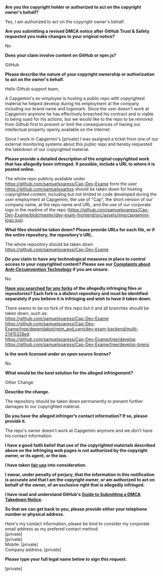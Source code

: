 **Are you the copyright holder or authorized to act on the copyright owner's behalf?**

Yes, I am authorized to act on the copyright owner's behalf.

**Are you submitting a revised DMCA notice after GitHub Trust & Safety requested you make changes to your original notice?**

No

**Does your claim involve content on GitHub or npm.js?**

GitHub

**Please describe the nature of your copyright ownership or authorization to act on the owner's behalf.**

Hello Github support team,

A Capgemini's ex-employee is hosting a public repo with copyrighted material he helped develop during his employment at the company including our brand name and logomark. Since the user doesn't work at Capgemini anymore he has effectively breached his contract and is viable to being sued for his actions, but we would like to the repo to be removed from Github first to prevent or limit the consequences of having our intellectual property openly available on the Internet.

Since I work in Capgemini's [private] I was assigned a ticket from one of our external monitoring systems about this public repo and hereby requested the takedown of our copyrighted material.

**Please provide a detailed description of the original copyrighted work that has allegedly been infringed. If possible, include a URL to where it is posted online.**

The whole repo publicly available under https://github.com/samuelsoaress/Cap-Dev-Exame form the user https://github.com/samuelsoaress should be taken down for hosting copyrighted content, including but not limited to code developed during the user employment at Capgemini, the use of "Cap", the short version of our company name, at the repo name and URL, and the use of our corporate logo in the readme of the repo (https://github.com/samuelsoaress/Cap-Dev-Exame/blob/master/dev-exam-frontend/src/assets/img/capgemini-logo.jpg).

**What files should be taken down? Please provide URLs for each file, or if the entire repository, the repository’s URL.**

The whole repository should be taken down https://github.com/samuelsoaress/Cap-Dev-Exame

**Do you claim to have any technological measures in place to control access to your copyrighted content? Please see our <a href="https://docs.github.com/articles/guide-to-submitting-a-dmca-takedown-notice#complaints-about-anti-circumvention-technology">Complaints about Anti-Circumvention Technology</a> if you are unsure.**

No

**<a href="https://docs.github.com/articles/dmca-takedown-policy#b-what-about-forks-or-whats-a-fork">Have you searched for any forks</a> of the allegedly infringing files or repositories? Each fork is a distinct repository and must be identified separately if you believe it is infringing and wish to have it taken down.**

There seems to be no fork of this repo but it and all branches should be taken down, such as:  
https://github.com/samuelsoaress/Cap-Dev-Exame  
https://github.com/samuelsoaress/Cap-Dev-Exame/tree/dependabot/npm_and_yarn/dev-exam-backend/multi-21415328ed  
https://github.com/samuelsoaress/Cap-Dev-Exame/tree/develop  
https://github.com/samuelsoaress/Cap-Dev-Exame/tree/develop-breno  

**Is the work licensed under an open source license?**

No

**What would be the best solution for the alleged infringement?**

Other Change

**Describe the change.**

The repository should be taken down permanently to prevent further damages to our copyrighted material.

**Do you have the alleged infringer’s contact information? If so, please provide it.**

The repo's owner doesn't work at Capgemini anymore and we don't have his contact information.

**I have a good faith belief that use of the copyrighted materials described above on the infringing web pages is not authorized by the copyright owner, or its agent, or the law.**

**I have taken <a href="https://www.lumendatabase.org/topics/22">fair use</a> into consideration.**

**I swear, under penalty of perjury, that the information in this notification is accurate and that I am the copyright owner, or am authorized to act on behalf of the owner, of an exclusive right that is allegedly infringed.**

**I have read and understand GitHub's <a href="https://docs.github.com/articles/guide-to-submitting-a-dmca-takedown-notice/">Guide to Submitting a DMCA Takedown Notice</a>.**

**So that we can get back to you, please provide either your telephone number or physical address.**

Here's my contact information, please be kind to consider my corporate email address as my prefered contact method:  
[private]  
[private]  
Mobile: [private]  
Company address: [private]  

**Please type your full legal name below to sign this request.**

[private]
